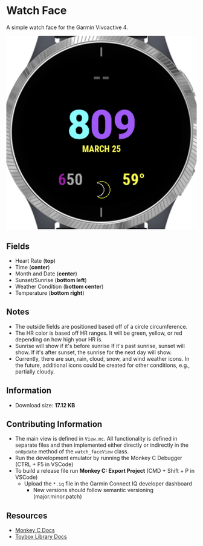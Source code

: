 # Watch Face

A simple watch face for the Garmin Vivoactive 4.

![Watch Face](watch-face.png)

## Fields

- Heart Rate (**top**)
- Time (**center**)
- Month and Date (**center**)
- Sunset/Sunrise (**bottom left**)
- Weather Condition (**bottom center**)
- Temperature (**bottom right**)

## Notes

- The outside fields are positioned based off of a circle circumference.
- The HR color is based off HR ranges. It will be green, yellow, or red depending on how high your HR is.
- Sunrise will show if it's before sunrise If it's past sunrise, sunset will show. If it's after sunset, the sunrise for the next day will show.
- Currently, there are sun, rain, cloud, snow, and wind weather icons. In the future, additional icons could be created for other conditions, e.g., partially cloudy.

## Information

- Download size: **17.12 KB**

## Contributing Information

- The main view is defined in `View.mc`. All functionality is defined in separate files and then implemented either directly or indirectly in the `onUpdate` method of the `watch_faceView` class.
- Run the development emulator by running the Monkey C Debugger (CTRL + F5 in VSCode)
- To build a release file run **Monkey C: Export Project** (CMD + Shift + P in VSCode)
  - Upload the `*.iq` file in the Garmin Connect IQ developer dashboard
    - New versions should follow semantic versioning (major.minor.patch)

## Resources

- [Monkey C Docs](https://developer.garmin.com/connect-iq/monkey-c/)
- [Toybox Library Docs](https://developer.garmin.com/connect-iq/api-docs/index.html)
